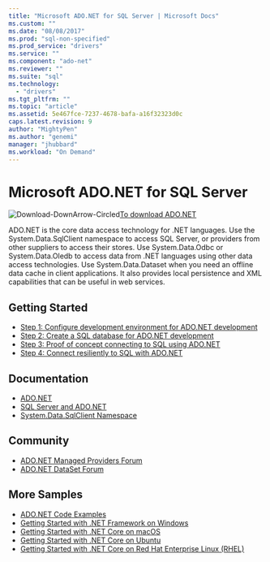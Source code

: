 ```yaml
---
title: "Microsoft ADO.NET for SQL Server | Microsoft Docs"
ms.custom: ""
ms.date: "08/08/2017"
ms.prod: "sql-non-specified"
ms.prod_service: "drivers"
ms.service: ""
ms.component: "ado-net"
ms.reviewer: ""
ms.suite: "sql"
ms.technology: 
  - "drivers"
ms.tgt_pltfrm: ""
ms.topic: "article"
ms.assetid: 5e467fce-7237-4678-bafa-a16f32323d0c
caps.latest.revision: 9
author: "MightyPen"
ms.author: "genemi"
manager: "jhubbard"
ms.workload: "On Demand"
---
```

# Microsoft ADO.NET for SQL Server

![Download-DownArrow-Circled](../../ssdt/media/download.png)[To download ADO.NET](../sql-connection-libraries.md#anchor-20-drivers-relational-access)

ADO.NET is the core data access technology for .NET languages. Use the System.Data.SqlClient namespace to access SQL Server, or providers from other suppliers to access their stores. Use System.Data.Odbc or System.Data.Oledb to access data from .NET languages using other data access technologies. Use System.Data.Dataset when you need an offline data cache in client applications. It also provides local persistence and XML capabilities that can be useful in web services.  
  
## Getting Started  
* [Step 1: Configure development environment for ADO.NET development](step-1-configure-development-environment-for-ado-net-development.md)  
* [Step 2: Create a SQL database for ADO.NET development](step-2-create-a-sql-database-for-ado-net-development.md)  
* [Step 3: Proof of concept connecting to SQL using ADO.NET](step-3-proof-of-concept-connecting-to-sql-using-ado-net.md)  
* [Step 4: Connect resiliently to SQL with ADO.NET](step-4-connect-resiliently-to-sql-with-ado-net.md)  
  
## Documentation  
* [ADO.NET](https://msdn.microsoft.com/library/e80y5yhx.aspx)  
* [SQL Server and ADO.NET](https://msdn.microsoft.com/library/kb9s9ks0.aspx)  
* [System.Data.SqlClient Namespace](https://msdn.microsoft.com/library/system.data.sqlclient.aspx)  
  
## Community  
* [ADO.NET Managed Providers Forum](http://social.msdn.microsoft.com/Forums/en-US/adodotnetdataproviders/threads/)  
* [ADO.NET DataSet Forum](http://social.msdn.microsoft.com/Forums/en-US/adodotnetdataset/threads)  
  
## More Samples  
* [ADO.NET Code Examples](https://msdn.microsoft.com/library/dw70f090.aspx)  
* [Getting Started with .NET Framework on Windows](https://www.microsoft.com/sql-server/developer-get-started/csharp/win/)
* [Getting Started with .NET Core on macOS](https://www.microsoft.com/sql-server/developer-get-started/csharp/mac/)
* [Getting Started with .NET Core on Ubuntu](https://www.microsoft.com/sql-server/developer-get-started/csharp/ubuntu/)
* [Getting Started with .NET Core on Red Hat Enterprise Linux (RHEL)](https://www.microsoft.com/sql-server/developer-get-started/csharp/rhel/)
  
